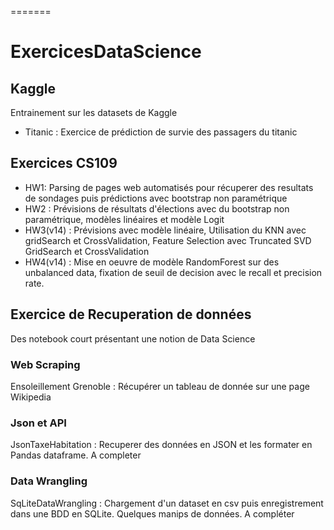 
=======
# ExercicesDataScience


## Kaggle

Entrainement sur les datasets de Kaggle

* Titanic : Exercice de prédiction de survie des passagers du titanic

## Exercices CS109

* HW1: Parsing de pages web automatisés pour récuperer des resultats de sondages puis prédictions avec bootstrap non paramétrique
* HW2 : Prévisions de résultats d'élections avec du bootstrap non paramétrique, modèles linéaires et modèle Logit
* HW3(v14) : Prévisions avec modèle linéaire, Utilisation du KNN avec gridSearch et CrossValidation, Feature Selection avec Truncated SVD GridSearch et CrossValidation
* HW4(v14) : Mise en oeuvre de modèle RandomForest sur des unbalanced data, fixation de seuil de decision avec le recall et precision rate.


## Exercice de Recuperation de données
Des notebook court présentant une notion de Data Science

### Web Scraping
Ensoleillement Grenoble : Récupérer un tableau de donnée sur une page Wikipedia

### Json et API
JsonTaxeHabitation : Recuperer des données en JSON et les formater en Pandas dataframe. A completer

### Data Wrangling
SqLiteDataWrangling : Chargement d'un dataset en csv puis enregistrement dans une BDD en SQLite. Quelques manips de données. A compléter


